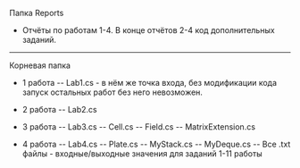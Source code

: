 Папка Reports
- Отчёты по работам 1-4. В конце отчётов 2-4 код дополнительных заданий.
***************************************
Корневая папка
- 1 работа
-- Lab1.cs - в нём же точка входа, без модификации кода запуск остальных работ без него невозможен.

- 2 работа
-- Lab2.cs 

- 3 работа
-- Lab3.cs
-- Cell.cs
-- Field.cs
-- MatrixExtension.cs

- 4 работа
-- Lab4.cs
-- Plate.cs
-- MyStack.cs
-- MyDeque.cs
-- Все .txt файлы - входные/выходные значения для заданий 1-11 работы
